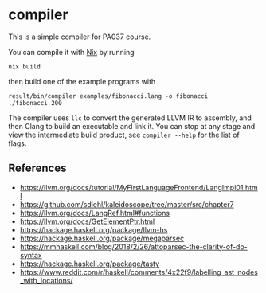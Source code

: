 # compiler

This is a simple compiler for PA037 course.

You can compile it with [Nix](https://nixos.org/nix/) by running

```
nix build
```

then build one of the example programs with

```
result/bin/compiler examples/fibonacci.lang -o fibonacci
./fibonacci 200
```

The compiler uses `llc` to convert the generated LLVM IR to assembly, and then Clang to build an executable and link it. You can stop at any stage and view the intermediate build product, see `compiler --help` for the list of flags.

## References
* https://llvm.org/docs/tutorial/MyFirstLanguageFrontend/LangImpl01.html
* https://github.com/sdiehl/kaleidoscope/tree/master/src/chapter7
* https://llvm.org/docs/LangRef.html#functions
* https://llvm.org/docs/GetElementPtr.html
* https://hackage.haskell.org/package/llvm-hs
* https://hackage.haskell.org/package/megaparsec
* https://mmhaskell.com/blog/2018/2/26/attoparsec-the-clarity-of-do-syntax
* https://hackage.haskell.org/package/tasty
* https://www.reddit.com/r/haskell/comments/4x22f9/labelling_ast_nodes_with_locations/
